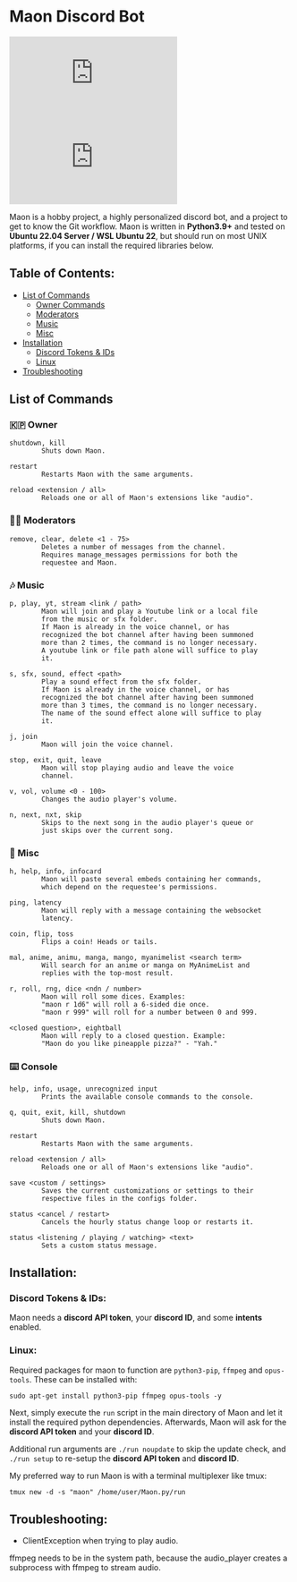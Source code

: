 # Maon Discord Bot

[![Issues][issues-shield]][issues-url]
[![Issues-Closed][issues-closed-shield]][issues-closed-url]

Maon is a hobby project, a highly personalized discord bot, and a project to get to know the Git workflow.
Maon is written in **Python3.9+** and tested on **Ubuntu 22.04 Server / WSL Ubuntu 22**, but should run on most UNIX platforms, if you can install the required libraries below. 

## Table of Contents:

- [List of Commands](#list-of-commands)
    - [Owner Commands](#--owner)
    - [Moderators](#--moderators)
    - [Music](#--music)
    - [Misc](#--misc)
- [Installation](#installation)
    - [Discord Tokens & IDs](#discord-tokens--ids)
    - [Linux](#linux)
- [Troubleshooting](#troubleshooting)

## List of Commands

### 🇰🇵 Owner

```
shutdown, kill
        Shuts down Maon.

restart
        Restarts Maon with the same arguments.

reload <extension / all>
        Reloads one or all of Maon's extensions like "audio".
```

### 🏳️‍🌈 Moderators

```
remove, clear, delete <1 - 75>
        Deletes a number of messages from the channel.
        Requires manage_messages permissions for both the
        requestee and Maon.
```

### 🎶 Music

```
p, play, yt, stream <link / path>
        Maon will join and play a Youtube link or a local file
        from the music or sfx folder.
        If Maon is already in the voice channel, or has
        recognized the bot channel after having been summoned
        more than 2 times, the command is no longer necessary.
        A youtube link or file path alone will suffice to play
        it.

s, sfx, sound, effect <path>
        Play a sound effect from the sfx folder.
        If Maon is already in the voice channel, or has
        recognized the bot channel after having been summoned
        more than 3 times, the command is no longer necessary.
        The name of the sound effect alone will suffice to play
        it.

j, join
        Maon will join the voice channel.

stop, exit, quit, leave
        Maon will stop playing audio and leave the voice
        channel.

v, vol, volume <0 - 100>
        Changes the audio player's volume.

n, next, nxt, skip
        Skips to the next song in the audio player's queue or
        just skips over the current song.
```

### 🔰 Misc

```
h, help, info, infocard
        Maon will paste several embeds containing her commands,
        which depend on the requestee's permissions.

ping, latency
        Maon will reply with a message containing the websocket
        latency.

coin, flip, toss
        Flips a coin! Heads or tails.

mal, anime, animu, manga, mango, myanimelist <search term>
        Will search for an anime or manga on MyAnimeList and
        replies with the top-most result.

r, roll, rng, dice <ndn / number>
        Maon will roll some dices. Examples:
        "maon r 1d6" will roll a 6-sided die once.
        "maon r 999" will roll for a number between 0 and 999.

<closed question>, eightball
        Maon will reply to a closed question. Example:
        "Maon do you like pineapple pizza?" - "Yah."
```

### ⌨️ Console

```
help, info, usage, unrecognized input
        Prints the available console commands to the console.

q, quit, exit, kill, shutdown
        Shuts down Maon.

restart
        Restarts Maon with the same arguments.

reload <extension / all>
        Reloads one or all of Maon's extensions like "audio".

save <custom / settings>
        Saves the current customizations or settings to their
        respective files in the configs folder.

status <cancel / restart>
        Cancels the hourly status change loop or restarts it.

status <listening / playing / watching> <text>
        Sets a custom status message.
```

## Installation:

### Discord Tokens & IDs:

Maon needs a **discord API token**, your **discord ID**, and some **intents** enabled.

### Linux:

Required packages for maon to function are `python3-pip`, `ffmpeg` and `opus-tools`. These can be installed with:

    sudo apt-get install python3-pip ffmpeg opus-tools -y

Next, simply execute the `run` script in the main directory of Maon and let it install the required python dependencies.
Afterwards, Maon will ask for the **discord API token** and your **discord ID**.

Additional run arguments are `./run noupdate` to skip the update check, and `./run setup` to re-setup the **discord API token** and **discord ID**.

My preferred way to run Maon is with a terminal multiplexer like tmux:

    tmux new -d -s "maon" /home/user/Maon.py/run

## Troubleshooting:

- ClientException when trying to play audio.

ffmpeg needs to be in the system path, because the audio_player creates a subprocess with ffmpeg to stream audio.


[issues-shield]: https://img.shields.io/github/issues-raw/raesoft/Maon.py?color=F8D386&style=flat-square
[issues-url]: https://github.com/raesoft/Maon.py/issues
[issues-closed-shield]: https://img.shields.io/github/issues-closed-raw/raesoft/Maon.py?color=AAF786&style=flat-square
[issues-closed-url]: https://github.com/raesoft/Maon.py/issues?q=is%3Aissue+is%3Aclosed
[discord-developer-url]: https://discord.com/developers/applications
